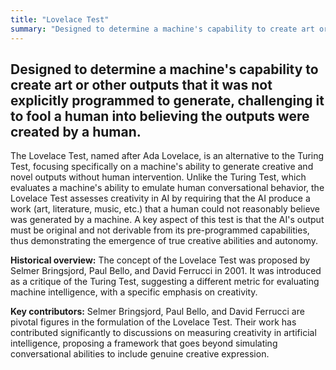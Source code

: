 ```yaml
---
title: "Lovelace Test"
summary: "Designed to determine a machine's capability to create art or other outputs that it was not explicitly programmed to generate, challenging it to fool a human into believing the outputs were created by a human."
---
```


## Designed to determine a machine's capability to create art or other outputs that it was not explicitly programmed to generate, challenging it to fool a human into believing the outputs were created by a human.

The Lovelace Test, named after Ada Lovelace, is an alternative to the Turing Test, focusing specifically on a machine's ability to generate creative and novel outputs without human intervention. Unlike the Turing Test, which evaluates a machine's ability to emulate human conversational behavior, the Lovelace Test assesses creativity in AI by requiring that the AI produce a work (art, literature, music, etc.) that a human could not reasonably believe was generated by a machine. A key aspect of this test is that the AI's output must be original and not derivable from its pre-programmed capabilities, thus demonstrating the emergence of true creative abilities and autonomy.

**Historical overview:** The concept of the Lovelace Test was proposed by Selmer Bringsjord, Paul Bello, and David Ferrucci in 2001. It was introduced as a critique of the Turing Test, suggesting a different metric for evaluating machine intelligence, with a specific emphasis on creativity.

**Key contributors:** Selmer Bringsjord, Paul Bello, and David Ferrucci are pivotal figures in the formulation of the Lovelace Test. Their work has contributed significantly to discussions on measuring creativity in artificial intelligence, proposing a framework that goes beyond simulating conversational abilities to include genuine creative expression.
